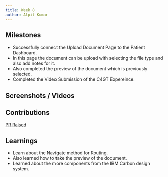 ```yaml
---
title: Week 8
author: Alpit Kumar
---
```


## Milestones
- Successfully connect the Upload Document Page to the Patient Dashboard.
- In this page the document can be upload with selecting the file type and also add notes for it.
- Also completed the preview of the document which is previously selected.
- Completed the Video Submission of the C4GT Expereince.

## Screenshots / Videos 

## Contributions
[PR Raised](https://github.com/Bahmni/patient-doc-upload-frontend/commit/7d14bde89325e94623bf481bce8d4640471b77d9)
## Learnings
- Learn about the Navigate method for Routing.
- Also learned how to take the preview of the document.
- Learned about the more components from the IBM Carbon design system.